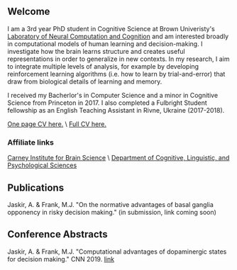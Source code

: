## Welcome

I am a 3rd year PhD student in Cognitive Science at Brown Univeristy's [Laboratory of Neural Computation and Cognition](https://www.lnccbrown.com/) and am interested broadly in computational models of human learning and decision-making. I investigate how the brain learns structure and creates useful representations in order to generalize in new contexts.  In my research, I aim to integrate multiple levels of analysis, for example by developing reinforcement learning algorithms (i.e. how to learn by trial-and-error) that draw from biological details of learning and memory.

I received my Bacherlor's in Computer Science and a minor in Cognitive Science from Princeton in 2017. I also completed a Fulbright Student fellowship as an English Teaching Assistant in Rivne, Ukraine (2017-2018). 

[One page CV here.](/files/Jaskir_CV_onepage.pdf) \\
[Full CV here.](/files/Jaskir_CV.pdf)

### Affiliate links
[Carney Institute for Brain Science](https://www.brown.edu/carney/node/1) \\
[Department of Cognitive, Linguistic, and Psychological Sciences](https://www.brown.edu/academics/cognitive-linguistic-psychological-sciences/home)

## Publications

Jaskir, A. & Frank, M.J. 	"On the normative advantages of basal ganglia opponency in risky decision making." (in submission, link coming soon)

## Conference Abstracts

Jaskir, A. & Frank, M.J. 	"Computational advantages of dopaminergic states for decision making." CNN 2019. [link](https://ccneuro.org/2019/Papers/ViewPapers.asp?PaperNum=1390)

